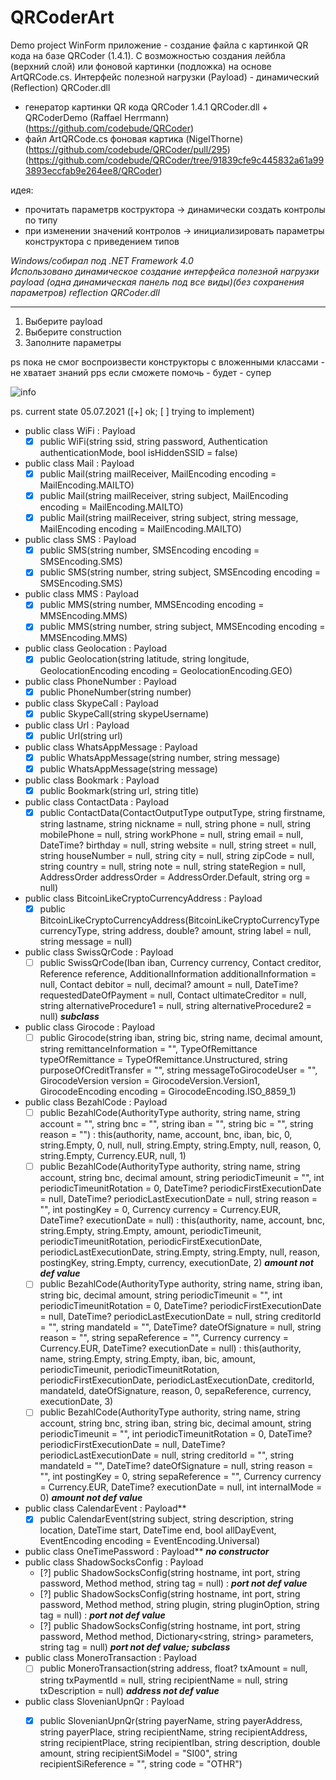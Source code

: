 # QRCoderArt
Demo project WinForm приложение - создание файла с картинкой QR кода на базе QRCoder (1.4.1). С возможностью создания лейбла (верхний слой) или фоновой картинки (подложка) на основе ArtQRCode.cs. Интерфейс полезной нагрузки (Payload) - динамический (Reflection) QRCoder.dll 

- генератор картинки QR кода QRCoder 1.4.1 QRCoder.dll + QRCoderDemo (Raffael Herrmann)
  (https://github.com/codebude/QRCoder) 
- файл ArtQRCode.cs фоновая картика (NigelThorne)
  (https://github.com/codebude/QRCoder/pull/295)
  (https://github.com/codebude/QRCoder/tree/91839cfe9c445832a61a993893eccfab9e264ee8/QRCoder) 

идея: 
- прочитать параметрв коструктора -> динамически создать контролы по типу
- при изменении значений контролов -> инициализировать параметры конструктора с приведением типов

_Windows/собирал под  .NET Framework 4.0_  
_Использовано динамическое создание интерфейса полезной нагрузки payload (одна динамическая панель под все виды)(без сохранения параметров) reflection QRCoder.dll_
***
1. Выберите payload  
2. Выберите construction
3. Заполните параметры  

ps
пока не смог воспроизвести конструкторы с вложенными классами - не хватает знаний 
pps
если сможете помочь - будет - супер
  
![info](https://user-images.githubusercontent.com/16114000/124353245-17b01280-dc0e-11eb-8c93-0678d0f841b6.png)

ps.
current state 05.07.2021 ([+] ok; [ ] trying to implement)

- public class WiFi : Payload
    - [x] public WiFi(string ssid, string password, Authentication authenticationMode, bool isHiddenSSID = false)
- public class Mail : Payload
    - [x] public Mail(string mailReceiver, MailEncoding encoding = MailEncoding.MAILTO)
    - [x] public Mail(string mailReceiver, string subject, MailEncoding encoding = MailEncoding.MAILTO)
    - [x] public Mail(string mailReceiver, string subject, string message, MailEncoding encoding = MailEncoding.MAILTO)
- public class SMS : Payload
    - [x] public SMS(string number, SMSEncoding encoding = SMSEncoding.SMS)
    - [x] public SMS(string number, string subject, SMSEncoding encoding = SMSEncoding.SMS)
- public class MMS : Payload
    - [x] public MMS(string number, MMSEncoding encoding = MMSEncoding.MMS)
    - [x] public MMS(string number, string subject, MMSEncoding encoding = MMSEncoding.MMS)
- public class Geolocation : Payload
    - [x] public Geolocation(string latitude, string longitude, GeolocationEncoding encoding = GeolocationEncoding.GEO)
- public class PhoneNumber : Payload
    - [x] public PhoneNumber(string number)
- public class SkypeCall : Payload
    - [x] public SkypeCall(string skypeUsername)
- public class Url : Payload
    - [x] public Url(string url)
- public class WhatsAppMessage : Payload
    - [x] public WhatsAppMessage(string number, string message)
    - [x] public WhatsAppMessage(string message)
- public class Bookmark : Payload
    - [x] public Bookmark(string url, string title)
- public class ContactData : Payload
    - [x] public ContactData(ContactOutputType outputType, string firstname, string lastname, string nickname = null, string phone = null, string mobilePhone = null, string workPhone = null, string email = null, DateTime? birthday = null, string website = null, string street = null, string houseNumber = null, string city = null, string zipCode = null, string country = null, string note = null, string stateRegion = null, AddressOrder addressOrder = AddressOrder.Default, string org = null)
- public class BitcoinLikeCryptoCurrencyAddress : Payload
    - [x] public BitcoinLikeCryptoCurrencyAddress(BitcoinLikeCryptoCurrencyType currencyType, string address, double? amount, string label = null, string message = null)
- public class SwissQrCode : Payload 
    - [ ] public SwissQrCode(Iban iban, Currency currency, Contact creditor, Reference reference, AdditionalInformation additionalInformation = null, Contact debitor = null, decimal? amount = null, DateTime? requestedDateOfPayment = null, Contact ultimateCreditor = null, string alternativeProcedure1 = null, string alternativeProcedure2 = null)
***subclass***
- public class Girocode : Payload
    - [ ] public Girocode(string iban, string bic, string name, decimal amount, string remittanceInformation = "", TypeOfRemittance typeOfRemittance = TypeOfRemittance.Unstructured, string purposeOfCreditTransfer = "", string messageToGirocodeUser = "", GirocodeVersion version = GirocodeVersion.Version1, GirocodeEncoding encoding = GirocodeEncoding.ISO_8859_1)
- public class BezahlCode : Payload
    - [ ] public BezahlCode(AuthorityType authority, string name, string account = "", string bnc = "", string iban = "", string bic = "", string reason = "") : this(authority, name, account, bnc, iban, bic, 0, string.Empty, 0, null, null, string.Empty, string.Empty, null, reason, 0, string.Empty, Currency.EUR, null, 1)
    - [ ] public BezahlCode(AuthorityType authority, string name, string account, string bnc, decimal amount, string periodicTimeunit = "", int periodicTimeunitRotation = 0, DateTime? periodicFirstExecutionDate = null, DateTime? periodicLastExecutionDate = null, string reason = "", int postingKey = 0, Currency currency = Currency.EUR, DateTime? executionDate = null) : this(authority, name, account, bnc, string.Empty, string.Empty, amount, periodicTimeunit, periodicTimeunitRotation, periodicFirstExecutionDate, periodicLastExecutionDate, string.Empty, string.Empty, null, reason, postingKey, string.Empty, currency, executionDate, 2)
***amount not def value***
    - [ ] public BezahlCode(AuthorityType authority, string name, string iban, string bic, decimal amount, string periodicTimeunit = "", int periodicTimeunitRotation = 0, DateTime? periodicFirstExecutionDate = null, DateTime? periodicLastExecutionDate = null, string creditorId = "", string mandateId = "", DateTime? dateOfSignature = null, string reason = "", string sepaReference = "", Currency currency = Currency.EUR, DateTime? executionDate = null) : this(authority, name, string.Empty, string.Empty, iban, bic, amount, periodicTimeunit, periodicTimeunitRotation, periodicFirstExecutionDate, periodicLastExecutionDate, creditorId, mandateId, dateOfSignature, reason, 0, sepaReference, currency, executionDate, 3)
    - [ ] public BezahlCode(AuthorityType authority, string name, string account, string bnc, string iban, string bic, decimal amount, string periodicTimeunit = "", int periodicTimeunitRotation = 0, DateTime? periodicFirstExecutionDate = null, DateTime? periodicLastExecutionDate = null, string creditorId = "", string mandateId = "", DateTime? dateOfSignature = null, string reason = "", int postingKey = 0, string sepaReference = "", Currency currency = Currency.EUR, DateTime? executionDate = null, int internalMode = 0)
***amount not def value***
- public class CalendarEvent : Payload**
    - [x] public CalendarEvent(string subject, string description, string location, DateTime start, DateTime end, bool allDayEvent, EventEncoding encoding = EventEncoding.Universal)
- public class OneTimePassword : Payload**
***no constructor***
- public class ShadowSocksConfig : Payload
    - [?] public ShadowSocksConfig(string hostname, int port, string password, Method method, string tag = null) :
***port not def value***
    - [?] public ShadowSocksConfig(string hostname, int port, string password, Method method, string plugin, string pluginOption, string tag = null) :
***port not def value***
    - [?] public ShadowSocksConfig(string hostname, int port, string password, Method method, Dictionary<string, string> parameters, string tag = null)
***port not def value; subclass***
- public class MoneroTransaction : Payload
    - [ ] public MoneroTransaction(string address, float? txAmount = null, string txPaymentId = null, string recipientName = null, string txDescription = null)
***address not def value***
- public class SlovenianUpnQr : Payload
    - [x] public SlovenianUpnQr(string payerName, string payerAddress, string payerPlace, string recipientName, string recipientAddress, string recipientPlace, string recipientIban, string description, double amount, string recipientSiModel = "SI00", string recipientSiReference = "", string code = "OTHR") 








